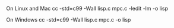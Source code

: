 On Linux and Mac
cc -std=c99 -Wall lisp.c mpc.c -ledit -lm -o lisp


On Windows
cc -std=c99 -Wall lisp.c mpc.c -o lisp
